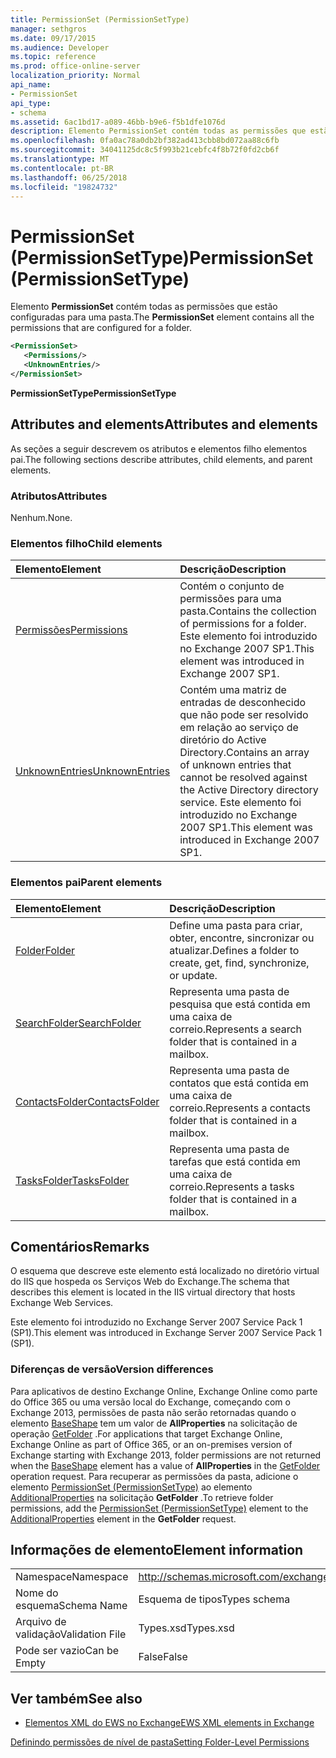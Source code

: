 ```yaml
---
title: PermissionSet (PermissionSetType)
manager: sethgros
ms.date: 09/17/2015
ms.audience: Developer
ms.topic: reference
ms.prod: office-online-server
localization_priority: Normal
api_name:
- PermissionSet
api_type:
- schema
ms.assetid: 6ac1bd17-a089-46bb-b9e6-f5b1dfe1076d
description: Elemento PermissionSet contém todas as permissões que estão configuradas para uma pasta.
ms.openlocfilehash: 0fa0ac78a0db2bf382ad413cbb8bd072aa88c6fb
ms.sourcegitcommit: 34041125dc8c5f993b21cebfc4f8b72f0fd2cb6f
ms.translationtype: MT
ms.contentlocale: pt-BR
ms.lasthandoff: 06/25/2018
ms.locfileid: "19824732"
---
```

# <a name="permissionset-permissionsettype"></a><span data-ttu-id="37c64-103">PermissionSet (PermissionSetType)</span><span class="sxs-lookup"><span data-stu-id="37c64-103">PermissionSet (PermissionSetType)</span></span>

<span data-ttu-id="37c64-104">Elemento **PermissionSet** contém todas as permissões que estão configuradas para uma pasta.</span><span class="sxs-lookup"><span data-stu-id="37c64-104">The **PermissionSet** element contains all the permissions that are configured for a folder.</span></span> 
  
```XML
<PermissionSet>
   <Permissions/>
   <UnknownEntries/>
</PermissionSet>
```

 <span data-ttu-id="37c64-105">**PermissionSetType**</span><span class="sxs-lookup"><span data-stu-id="37c64-105">**PermissionSetType**</span></span>
## <a name="attributes-and-elements"></a><span data-ttu-id="37c64-106">Attributes and elements</span><span class="sxs-lookup"><span data-stu-id="37c64-106">Attributes and elements</span></span>

<span data-ttu-id="37c64-107">As seções a seguir descrevem os atributos e elementos filho elementos pai.</span><span class="sxs-lookup"><span data-stu-id="37c64-107">The following sections describe attributes, child elements, and parent elements.</span></span>
  
### <a name="attributes"></a><span data-ttu-id="37c64-108">Atributos</span><span class="sxs-lookup"><span data-stu-id="37c64-108">Attributes</span></span>

<span data-ttu-id="37c64-109">Nenhum.</span><span class="sxs-lookup"><span data-stu-id="37c64-109">None.</span></span>
  
### <a name="child-elements"></a><span data-ttu-id="37c64-110">Elementos filho</span><span class="sxs-lookup"><span data-stu-id="37c64-110">Child elements</span></span>

|<span data-ttu-id="37c64-111">**Elemento**</span><span class="sxs-lookup"><span data-stu-id="37c64-111">**Element**</span></span>|<span data-ttu-id="37c64-112">**Descrição**</span><span class="sxs-lookup"><span data-stu-id="37c64-112">**Description**</span></span>|
|:-----|:-----|
|[<span data-ttu-id="37c64-113">Permissões</span><span class="sxs-lookup"><span data-stu-id="37c64-113">Permissions</span></span>](permissions.md) <br/> |<span data-ttu-id="37c64-114">Contém o conjunto de permissões para uma pasta.</span><span class="sxs-lookup"><span data-stu-id="37c64-114">Contains the collection of permissions for a folder.</span></span> <span data-ttu-id="37c64-115">Este elemento foi introduzido no Exchange 2007 SP1.</span><span class="sxs-lookup"><span data-stu-id="37c64-115">This element was introduced in Exchange 2007 SP1.</span></span>  <br/> |
|[<span data-ttu-id="37c64-116">UnknownEntries</span><span class="sxs-lookup"><span data-stu-id="37c64-116">UnknownEntries</span></span>](unknownentries.md) <br/> |<span data-ttu-id="37c64-117">Contém uma matriz de entradas de desconhecido que não pode ser resolvido em relação ao serviço de diretório do Active Directory.</span><span class="sxs-lookup"><span data-stu-id="37c64-117">Contains an array of unknown entries that cannot be resolved against the Active Directory directory service.</span></span> <span data-ttu-id="37c64-118">Este elemento foi introduzido no Exchange 2007 SP1.</span><span class="sxs-lookup"><span data-stu-id="37c64-118">This element was introduced in Exchange 2007 SP1.</span></span>  <br/> |
   
### <a name="parent-elements"></a><span data-ttu-id="37c64-119">Elementos pai</span><span class="sxs-lookup"><span data-stu-id="37c64-119">Parent elements</span></span>

|<span data-ttu-id="37c64-120">**Elemento**</span><span class="sxs-lookup"><span data-stu-id="37c64-120">**Element**</span></span>|<span data-ttu-id="37c64-121">**Descrição**</span><span class="sxs-lookup"><span data-stu-id="37c64-121">**Description**</span></span>|
|:-----|:-----|
|[<span data-ttu-id="37c64-122">Folder</span><span class="sxs-lookup"><span data-stu-id="37c64-122">Folder</span></span>](folder.md) <br/> |<span data-ttu-id="37c64-123">Define uma pasta para criar, obter, encontre, sincronizar ou atualizar.</span><span class="sxs-lookup"><span data-stu-id="37c64-123">Defines a folder to create, get, find, synchronize, or update.</span></span>  <br/> |
|[<span data-ttu-id="37c64-124">SearchFolder</span><span class="sxs-lookup"><span data-stu-id="37c64-124">SearchFolder</span></span>](searchfolder.md) <br/> |<span data-ttu-id="37c64-125">Representa uma pasta de pesquisa que está contida em uma caixa de correio.</span><span class="sxs-lookup"><span data-stu-id="37c64-125">Represents a search folder that is contained in a mailbox.</span></span>  <br/> |
|[<span data-ttu-id="37c64-126">ContactsFolder</span><span class="sxs-lookup"><span data-stu-id="37c64-126">ContactsFolder</span></span>](contactsfolder.md) <br/> |<span data-ttu-id="37c64-127">Representa uma pasta de contatos que está contida em uma caixa de correio.</span><span class="sxs-lookup"><span data-stu-id="37c64-127">Represents a contacts folder that is contained in a mailbox.</span></span>  <br/> |
|[<span data-ttu-id="37c64-128">TasksFolder</span><span class="sxs-lookup"><span data-stu-id="37c64-128">TasksFolder</span></span>](tasksfolder.md) <br/> |<span data-ttu-id="37c64-129">Representa uma pasta de tarefas que está contida em uma caixa de correio.</span><span class="sxs-lookup"><span data-stu-id="37c64-129">Represents a tasks folder that is contained in a mailbox.</span></span>  <br/> |
   
## <a name="remarks"></a><span data-ttu-id="37c64-130">Comentários</span><span class="sxs-lookup"><span data-stu-id="37c64-130">Remarks</span></span>

<span data-ttu-id="37c64-131">O esquema que descreve este elemento está localizado no diretório virtual do IIS que hospeda os Serviços Web do Exchange.</span><span class="sxs-lookup"><span data-stu-id="37c64-131">The schema that describes this element is located in the IIS virtual directory that hosts Exchange Web Services.</span></span>
  
<span data-ttu-id="37c64-132">Este elemento foi introduzido no Exchange Server 2007 Service Pack 1 (SP1).</span><span class="sxs-lookup"><span data-stu-id="37c64-132">This element was introduced in Exchange Server 2007 Service Pack 1 (SP1).</span></span>
  
### <a name="version-differences"></a><span data-ttu-id="37c64-133">Diferenças de versão</span><span class="sxs-lookup"><span data-stu-id="37c64-133">Version differences</span></span>

<span data-ttu-id="37c64-134">Para aplicativos de destino Exchange Online, Exchange Online como parte do Office 365 ou uma versão local do Exchange, começando com o Exchange 2013, permissões de pasta não serão retornadas quando o elemento [BaseShape](baseshape.md) tem um valor de **AllProperties** na solicitação de operação [GetFolder](getfolder-operation.md) .</span><span class="sxs-lookup"><span data-stu-id="37c64-134">For applications that target Exchange Online, Exchange Online as part of Office 365, or an on-premises version of Exchange starting with Exchange 2013, folder permissions are not returned when the [BaseShape](baseshape.md) element has a value of **AllProperties** in the [GetFolder](getfolder-operation.md) operation request.</span></span> <span data-ttu-id="37c64-135">Para recuperar as permissões da pasta, adicione o elemento [PermissionSet (PermissionSetType)](permissionset-permissionsettype.md) ao elemento [AdditionalProperties](additionalproperties.md) na solicitação **GetFolder** .</span><span class="sxs-lookup"><span data-stu-id="37c64-135">To retrieve folder permissions, add the [PermissionSet (PermissionSetType)](permissionset-permissionsettype.md) element to the [AdditionalProperties](additionalproperties.md) element in the **GetFolder** request.</span></span> 
  
## <a name="element-information"></a><span data-ttu-id="37c64-136">Informações de elemento</span><span class="sxs-lookup"><span data-stu-id="37c64-136">Element information</span></span>

|||
|:-----|:-----|
|<span data-ttu-id="37c64-137">Namespace</span><span class="sxs-lookup"><span data-stu-id="37c64-137">Namespace</span></span>  <br/> |http://schemas.microsoft.com/exchange/services/2006/types  <br/> |
|<span data-ttu-id="37c64-138">Nome do esquema</span><span class="sxs-lookup"><span data-stu-id="37c64-138">Schema Name</span></span>  <br/> |<span data-ttu-id="37c64-139">Esquema de tipos</span><span class="sxs-lookup"><span data-stu-id="37c64-139">Types schema</span></span>  <br/> |
|<span data-ttu-id="37c64-140">Arquivo de validação</span><span class="sxs-lookup"><span data-stu-id="37c64-140">Validation File</span></span>  <br/> |<span data-ttu-id="37c64-141">Types.xsd</span><span class="sxs-lookup"><span data-stu-id="37c64-141">Types.xsd</span></span>  <br/> |
|<span data-ttu-id="37c64-142">Pode ser vazio</span><span class="sxs-lookup"><span data-stu-id="37c64-142">Can be Empty</span></span>  <br/> |<span data-ttu-id="37c64-143">False</span><span class="sxs-lookup"><span data-stu-id="37c64-143">False</span></span>  <br/> |
   
## <a name="see-also"></a><span data-ttu-id="37c64-144">Ver também</span><span class="sxs-lookup"><span data-stu-id="37c64-144">See also</span></span>



- [<span data-ttu-id="37c64-145">Elementos XML do EWS no Exchange</span><span class="sxs-lookup"><span data-stu-id="37c64-145">EWS XML elements in Exchange</span></span>](ews-xml-elements-in-exchange.md)


[<span data-ttu-id="37c64-146">Definindo permissões de nível de pasta</span><span class="sxs-lookup"><span data-stu-id="37c64-146">Setting Folder-Level Permissions</span></span>](http://msdn.microsoft.com/library/c7530e86-5112-401c-b10a-9c054ae59f07%28Office.15%29.aspx)

